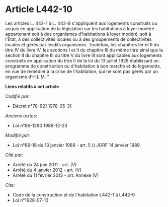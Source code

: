# Article L442-10

Les articles L. 442-1 à L. 442-9 s'appliquent aux logements construits ou acquis en application de la législation sur les
habitations à loyer modéré appartenant soit à des organismes d'habitations à loyer modéré, soit à l'Etat, à des collectivités
locales ou à des groupements de collectivités locales et gérés par lesdits organismes. Toutefois, les chapitres Ier et II du
titre IV du livre IV, les sections I et II du chapitre III du même titre ainsi que la section II du chapitre III du titre V
du livre III sont applicables aux logements construits en application du titre II de la loi du 13 juillet 1928 établissant un
programme de construction ou d'habitation à bon marché et de logements, en vue de remédier à la crise de l'habitation, qui ne
sont pas gérés par un organisme d'H.L.M. "

**Liens relatifs à cet article**

_Codifié par_:

  - Décret n°78-621 1978-05-31

_Anciens textes_:

  - Loi n°86-1290 1986-12-23

_Modifié par_:

  - Loi n°89-18 du 13 janvier 1989 - art. 5 () JORF 14 janvier 1989

_Cité par_:

  - Arrêté du 24 juin 2011 - art. (V)
  - Arrêté du 4 janvier 2012 - art. (V)
  - Arrêté du 11 février 2013 - art. Annexe (V)

_Cite_:

  - Code de la construction et de l'habitation L442-1 à L442-9
  - Loi n°1928-07-13
